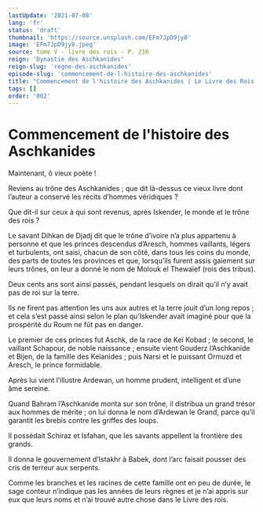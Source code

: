 ```yaml
---
lastUpdate: '2021-07-08'
lang: 'fr'
status: 'draft'
thumbnail: 'https://source.unsplash.com/EFm7JpD9jy8'
image: 'EFm7JpD9jy8.jpeg'
source: tome V - livre des rois - P. 216
reign: 'Dynastie des Aschkanides'
reign-slug: 'regne-des-aschkanides'
episode-slug: 'commencement-de-l-histoire-des-aschkanides'
title: "Commencement de l'histoire des Aschkanides | Le Livre des Rois | Shâhnâmeh"
tags: []
order: '002'
---
```


<!-- LTeX: language=fr -->

# Commencement de l'histoire des Aschkanides

Maintenant, ô vieux poète !

Reviens au trône des Aschkanides ; que dit là-dessus ce vieux livre dont l’auteur a conservé les récits d’hommes véridiques ?

Que dit-il sur ceux à qui sont revenus, après Iskender, le monde et le trône des rois ?

Le savant Dihkan de Djadj dit que le trône d’ivoire n’a plus appartenu à personne et que les princes descendus d’Aresch, hommes vaillants, légers et turbulents, ont saisi, chacun de son côté, dans tous les coins du monde, des parts de toutes les provinces et que, lorsqu’ils furent assis gaiement sur leurs trônes, on leur a donné le nom de Molouk el Thewaïef (rois des tribus).

Deux cents ans sont ainsi passés, pendant lesquels on dirait qu’il n’y avait pas de roi sur la terre.

Ils ne firent pas attention les uns aux autres et la terre jouit d’un long repos ; et cela s’est passé ainsi selon le plan qu’Iskender avait imaginé pour que la prospérité du Roum ne fût pas en danger.

Le premier de ces princes fut Aschk, de la race de Keï Kobad ; le second, le vaillant Schapour, de noble naissance ; ensuite vient Gouderz l’Aschkanide et Bijen, de la famille des Keïanides ; puis Narsi et le puissant Ormuzd et Aresch, le prince formidable.

Après lui vient l’illustre Ardewan, un homme prudent, intelligent et d’une âme sereine.

Quand Bahram l’Aschkanide monta sur son trône, il distribua un grand trésor aux hommes de mérite ; on lui donna le nom d’Ardewan le Grand, parce qu’il garantit les brebis contre les griffes des loups.

Il possédait Schiraz et Isfahan, que les savants appellent la frontière des grands.

Il donna le gouvernement d’Istakhr à Babek, dont l’arc faisait pousser des cris de terreur aux serpents.

Comme les branches et les racines de cette famille ont en peu de durée, le sage conteur n’indique pas les années de leurs règnes et je n’ai appris sur eux que leurs noms et n’ai trouvé autre chose dans le Livre des rois.
